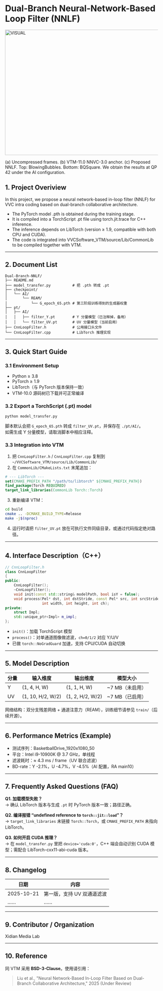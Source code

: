 # Dual-Branch Neural-Network-Based Loop Filter (NNLF)

<img width="960" height="413" alt="VISUAL" src="https://github.com/user-attachments/assets/0fe3d4b5-e41d-4c19-8b2a-4ba60983ee69" />

(a) Uncompressed frames. (b) VTM-11.0 NNVC-3.0 anchor. (c) Proposed NNLF. Top: BlowingBubbles. Bottom: BQSquare. We obtain the results at QP 42 under the AI configuration.

## 1. Project Overiview
In this project,  we propose a neural network-based in-loop filter (NNLF) for VVC intra coding based on dual-branch collaborative architecture.  
- The PyTorch model .pth is obtained during the training stage.  
- It is compiled into a TorchScript .pt file using torch.jit.trace for C++ inference.  
- The inference depends on LibTorch (version ≥ 1.9, compatible with both CPU and CUDA).  
- The code is integrated into VVCSoftware_VTM/source/Lib/CommonLib to be compiled together with VTM.

---

## 2. Document List
```
Dual-Branch-NNLF/
├── README.md
├── model_transfer.py          # 把 .pth 转成 .pt
├── checkpoint/
│   └── AI/
│       └── REAM/
│           └── G_epoch_65.pth # 第三阶段训练得到的生成器权重
├── pt/
│   ├── AI/
│   │   ├── filter_Y.pt        # Y 分量模型（已注释掉，备用）
│   │   └── filter_UV.pt       # UV 分量模型（当前启用）
├── CnnLoopFilter.h            # 公用接口头文件
└── CnnLoopFilter.cpp          # LibTorch 推理实现
```

---

## 3. Quick Start Guide

### 3.1 Environment Setup
- Python ≥ 3.8  
- PyTorch ≥ 1.9  
- LibTorch（与 PyTorch 版本保持一致）  
- VTM-10.0 源码树已下载并可正常编译

### 3.2 Export a TorchScript (.pt) model
```bash
python model_transfer.py
```
脚本默认会把 `G_epoch_65.pth` 转成 `filter_UV.pt`，并保存在 `./pt/AI/`。  
如需生成 Y 分量模型，请取消脚本中相应注释。

### 3.3 Integration into VTM
1. 把 `CnnLoopFilter.h` / `CnnLoopFilter.cpp` 复制到  
   `~/VVCSoftware_VTM/source/Lib/CommonLib/`
2. 在 `CommonLib/CMakeLists.txt` 末尾追加：
```cmake
# --- LibTorch ---
set(CMAKE_PREFIX_PATH "/path/to/libtorch" ${CMAKE_PREFIX_PATH})
find_package(Torch REQUIRED)
target_link_libraries(CommonLib Torch::Torch)
```
3. 重新编译 VTM：
```bash
cd build
cmake .. -DCMAKE_BUILD_TYPE=Release
make -j$(nproc)
```
4. 运行时请把 `filter_UV.pt` 放在可执行文件同级目录，或通过代码指定绝对路径。

---

## 4. Interface Description（C++）
```cpp
// CnnLoopFilter.h
class CnnLoopFilter
{
public:
    CnnLoopFilter(); 
    ~CnnLoopFilter();
    void init(const std::string& modelPath, bool isY = false);
    void process(Pel* dst, int dstStride, const Pel* src, int srcStride,
                 int width, int height, int ch);
private:
    struct Impl;
    std::unique_ptr<Impl> m_impl;
};
```
- `init()`：加载 TorchScript 模型  
- `process()`：对单通道图像做滤波，`ch=0/1/2` 对应 Y/U/V  
- 已做 `torch::NoGradGuard` 加速，支持 CPU/CUDA 自动切换

---

## 5. Model Description
| 分量 | 输入维度 | 输出维度 | 模型大小 |
|------|-----------|-----------|-----------|
| Y    | (1, 4, H, W)  | (1, 1, H, W)  | ~7 MB（未启用） |
| UV   | (1, 10, H/2, W/2) | (1, 2, H/2, W/2) | ~7 MB（已启用） |

网络结构：双分支残差网络 + 通道注意力（REAM），训练细节请参见 `train/`（后续开源）。

---

## 6. Performance Metrics (Example)
- 测试序列：BasketballDrive_1920x1080_50  
- 平台：Intel i9-10900K @ 3.7 GHz，单线程  
- 滤波耗时：≈ 4.3 ms / frame（UV 联合滤波）  
- BD-rate：Y -2.1%，U -4.7%，V -4.5%（AI 配置，RA main10）

---

## 7. Frequently Asked Questions (FAQ)
**Q1. 加载模型失败？**  
→ 确认 LibTorch 版本与生成 `.pt` 时 PyTorch 版本一致；路径正确。

**Q2. 编译报错 “undefined reference to `torch::jit::load`”？**  
→ `target_link_libraries` 未链接 `Torch::Torch`，或 `CMAKE_PREFIX_PATH` 未指向 LibTorch。

**Q3. 如何开启 CUDA 推理？**  
→ 在 `model_transfer.py` 里把 `device='cuda:0'`，C++ 端会自动识别 CUDA 模型；需配合 LibTorch-cxx11-abi-cuda 版本。

---

## 8. Changelog
| 日期 | 内容 |
|------|------|
| 2025-10-21 | 第一版，支持 UV 双通道滤波 |
| …… | …… |

---

## 9. Contributor / Organization
Xidian Media Lab  

---

## 10. Reference
同 VTM 采用 **BSD-3-Clause**。使用请引用：  
> Liu et al., "Neural Network-Based In-Loop Filter Based on Dual-Branch Collaborative Architecture," 2025 (Under Review)
